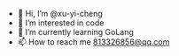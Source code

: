 - 👋 Hi, I’m @xu-yi-cheng
- 👀 I’m interested in code
- 🌱 I’m currently learning GoLang
- 📫 How to reach me 813326856@qq.com

<!---
xu-yi-cheng/xu-yi-cheng is a ✨ special ✨ repository because its `README.md` (this file) appears on your GitHub profile.
You can click the Preview link to take a look at your changes.
--->
